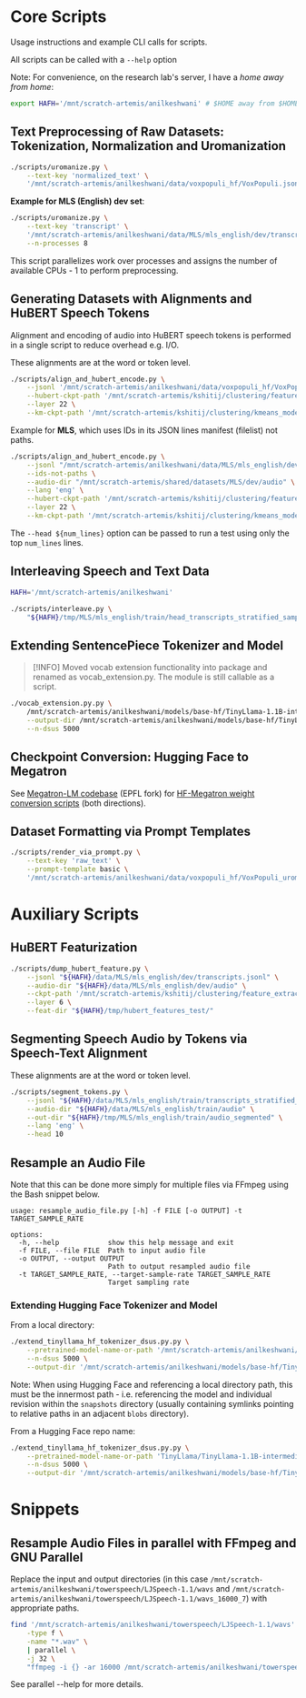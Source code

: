 # Core Scripts

Usage instructions and example CLI calls for scripts.

All scripts can be called with a `--help` option

Note: For convenience, on the research lab's server, I have a _home away from home_:

```bash
export HAFH='/mnt/scratch-artemis/anilkeshwani' # $HOME away from $HOME; allows flexible relative paths
```

## Text Preprocessing of Raw Datasets: Tokenization, Normalization and Uromanization

```bash
./scripts/uromanize.py \
    --text-key 'normalized_text' \
    '/mnt/scratch-artemis/anilkeshwani/data/voxpopuli_hf/VoxPopuli.jsonl'
```

**Example for MLS (English) dev set**:

```bash
./scripts/uromanize.py \
    --text-key 'transcript' \
    '/mnt/scratch-artemis/anilkeshwani/data/MLS/mls_english/dev/transcripts.jsonl' \
    --n-processes 8
```

This script parallelizes work over processes and assigns the number of available CPUs - 1 to perform preprocessing.

## Generating Datasets with Alignments and HuBERT Speech Tokens

Alignment and encoding of audio into HuBERT speech tokens is performed in a single script to reduce overhead e.g. I/O.

These alignments are at the word or token level.

```bash
./scripts/align_and_hubert_encode.py \
    --jsonl '/mnt/scratch-artemis/anilkeshwani/data/voxpopuli_hf/VoxPopuli_uroman.jsonl' \
    --hubert-ckpt-path '/mnt/scratch-artemis/kshitij/clustering/feature_extraction/model/hubert_large_ll60k.pt' \
    --layer 22 \
    --km-ckpt-path '/mnt/scratch-artemis/kshitij/clustering/kmeans_model/3datsets_combined_kmeans_5000'
```

Example for **MLS**, which uses IDs in its JSON lines manifest (filelist) not paths.

```bash
./scripts/align_and_hubert_encode.py \
    --jsonl "/mnt/scratch-artemis/anilkeshwani/data/MLS/mls_english/dev/transcripts_uroman.jsonl" \
    --ids-not-paths \
    --audio-dir "/mnt/scratch-artemis/shared/datasets/MLS/dev/audio" \
    --lang 'eng' \
    --hubert-ckpt-path '/mnt/scratch-artemis/kshitij/clustering/feature_extraction/model/hubert_large_ll60k.pt' \
    --layer 22 \
    --km-ckpt-path '/mnt/scratch-artemis/kshitij/clustering/kmeans_model/3datsets_combined_kmeans_5000'
```

The `--head ${num_lines}` option can be passed to run a test using only the top `num_lines` lines.

## Interleaving Speech and Text Data

```bash
HAFH='/mnt/scratch-artemis/anilkeshwani'

./scripts/interleave.py \
    "${HAFH}/tmp/MLS/mls_english/train/head_transcripts_stratified_sample_2702009_uroman_shard_0_aligned_hubert.jsonl"
```

## Extending SentencePiece Tokenizer and Model

> [!INFO] Moved vocab extension functionality into package and renamed as vocab_extension.py. The module is still callable as a script.

```bash
./vocab_extension.py.py \
    /mnt/scratch-artemis/anilkeshwani/models/base-hf/TinyLlama-1.1B-intermediate-step-1431k-3T/snapshots/036fa4651240b9a1487f709833b9e4b96b4c1574/ \
    --output-dir /mnt/scratch-artemis/anilkeshwani/models/base-hf/TinyLlama-1.1B-intermediate-step-1431k-3T-extended-sentencepiece-5000 \
    --n-dsus 5000
```

## Checkpoint Conversion: Hugging Face to Megatron

See [Megatron-LM codebase](https://github.com/anilkeshwani/megatron-llm-deepspin) (EPFL fork) for [HF-Megatron weight conversion scripts](https://github.com/anilkeshwani/megatron-llm-deepspin/tree/main/weights_conversion) (both directions).

## Dataset Formatting via Prompt Templates

```bash
./scripts/render_via_prompt.py \
    --text-key 'raw_text' \
    --prompt-template basic \
    '/mnt/scratch-artemis/anilkeshwani/data/voxpopuli_hf/VoxPopuli_uroman_aligned_hubert.jsonl'
```

# Auxiliary Scripts

## HuBERT Featurization

```bash
./scripts/dump_hubert_feature.py \
    --jsonl "${HAFH}/data/MLS/mls_english/dev/transcripts.jsonl" \
    --audio-dir "${HAFH}/data/MLS/mls_english/dev/audio" \
    --ckpt-path '/mnt/scratch-artemis/kshitij/clustering/feature_extraction/model/hubert_large_ll60k.pt' \
    --layer 6 \
    --feat-dir "${HAFH}/tmp/hubert_features_test/"
```

## Segmenting Speech Audio by Tokens via Speech-Text Alignment

These alignments are at the word or token level.

```bash
./scripts/segment_tokens.py \
    --jsonl "${HAFH}/data/MLS/mls_english/train/transcripts_stratified_sample_2702009_uroman_existing_files_only.jsonl" \
    --audio-dir "${HAFH}/data/MLS/mls_english/train/audio" \
    --out-dir "${HAFH}/tmp/MLS/mls_english/train/audio_segmented" \
    --lang 'eng' \
    --head 10
```

## Resample an Audio File

Note that this can be done more simply for multiple files via FFmpeg using the Bash snippet below.

```
usage: resample_audio_file.py [-h] -f FILE [-o OUTPUT] -t TARGET_SAMPLE_RATE

options:
  -h, --help            show this help message and exit
  -f FILE, --file FILE  Path to input audio file
  -o OUTPUT, --output OUTPUT
                        Path to output resampled audio file
  -t TARGET_SAMPLE_RATE, --target-sample-rate TARGET_SAMPLE_RATE
                        Target sampling rate
```

### Extending Hugging Face Tokenizer and Model

From a local directory:

```bash
./extend_tinyllama_hf_tokenizer_dsus.py.py \
    --pretrained-model-name-or-path '/mnt/scratch-artemis/anilkeshwani/models/base-hf/TinyLlama-1.1B-intermediate-step-1431k-3T/snapshots/036fa4651240b9a1487f709833b9e4b96b4c1574/' \
    --n-dsus 5000 \
    --output-dir '/mnt/scratch-artemis/anilkeshwani/models/base-hf/TinyLlama-1.1B-intermediate-step-1431k-3T-extended-5000'
```

Note: When using Hugging Face and referencing a local directory path, this must be the innermost path - i.e. referencing the model and individual revision within the `snapshots` directory (usually containing symlinks pointing to relative paths in an adjacent `blobs` directory).

From a Hugging Face repo name:

```bash
./extend_tinyllama_hf_tokenizer_dsus.py.py \
    --pretrained-model-name-or-path 'TinyLlama/TinyLlama-1.1B-intermediate-step-1431k-3T' \
    --n-dsus 5000 \
    --output-dir '/mnt/scratch-artemis/anilkeshwani/models/base-hf/TinyLlama-1.1B-intermediate-step-1431k-3T-extended-5000-reponame'
```

# Snippets

## Resample Audio Files in parallel with FFmpeg and GNU Parallel

Replace the input and output directories (in this case `/mnt/scratch-artemis/anilkeshwani/towerspeech/LJSpeech-1.1/wavs` and `/mnt/scratch-artemis/anilkeshwani/towerspeech/LJSpeech-1.1/wavs_16000_7`) with appropriate paths.

```bash
find '/mnt/scratch-artemis/anilkeshwani/towerspeech/LJSpeech-1.1/wavs' \
    -type f \
    -name "*.wav" \
    | parallel \
    -j 32 \
    "ffmpeg -i {} -ar 16000 /mnt/scratch-artemis/anilkeshwani/towerspeech/LJSpeech-1.1/wavs_16000_7/{/}"
```

See parallel --help for more details.
